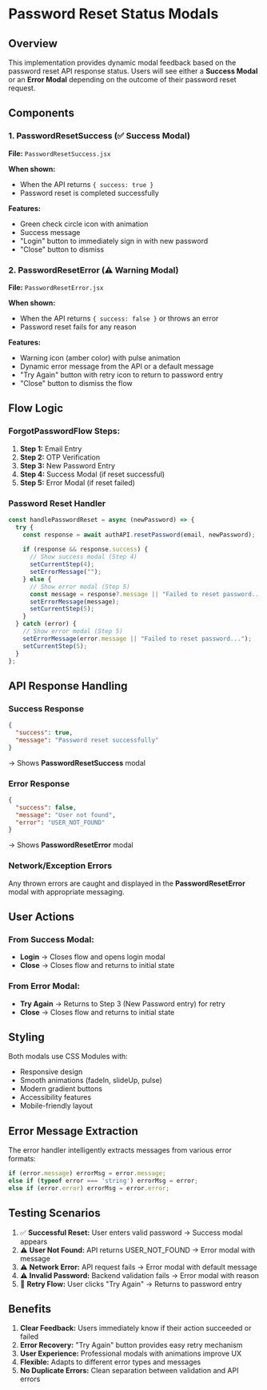 # Password Reset Status Modals

## Overview
This implementation provides dynamic modal feedback based on the password reset API response status. Users will see either a **Success Modal** or an **Error Modal** depending on the outcome of their password reset request.

## Components

### 1. PasswordResetSuccess (✅ Success Modal)
**File:** `PasswordResetSuccess.jsx`

**When shown:**
- When the API returns `{ success: true }`
- Password reset is completed successfully

**Features:**
- Green check circle icon with animation
- Success message
- "Login" button to immediately sign in with new password
- "Close" button to dismiss

### 2. PasswordResetError (⚠️ Warning Modal)
**File:** `PasswordResetError.jsx`

**When shown:**
- When the API returns `{ success: false }` or throws an error
- Password reset fails for any reason

**Features:**
- Warning icon (amber color) with pulse animation
- Dynamic error message from the API or a default message
- "Try Again" button with retry icon to return to password entry
- "Close" button to dismiss the flow

## Flow Logic

### ForgotPasswordFlow Steps:
1. **Step 1:** Email Entry
2. **Step 2:** OTP Verification
3. **Step 3:** New Password Entry
4. **Step 4:** Success Modal (if reset successful)
5. **Step 5:** Error Modal (if reset failed)

### Password Reset Handler
```javascript
const handlePasswordReset = async (newPassword) => {
  try {
    const response = await authAPI.resetPassword(email, newPassword);
    
    if (response && response.success) {
      // Show success modal (Step 4)
      setCurrentStep(4);
      setErrorMessage("");
    } else {
      // Show error modal (Step 5)
      const message = response?.message || "Failed to reset password...";
      setErrorMessage(message);
      setCurrentStep(5);
    }
  } catch (error) {
    // Show error modal (Step 5)
    setErrorMessage(error.message || "Failed to reset password...");
    setCurrentStep(5);
  }
};
```

## API Response Handling

### Success Response
```json
{
  "success": true,
  "message": "Password reset successfully"
}
```
→ Shows **PasswordResetSuccess** modal

### Error Response
```json
{
  "success": false,
  "message": "User not found",
  "error": "USER_NOT_FOUND"
}
```
→ Shows **PasswordResetError** modal

### Network/Exception Errors
Any thrown errors are caught and displayed in the **PasswordResetError** modal with appropriate messaging.

## User Actions

### From Success Modal:
- **Login** → Closes flow and opens login modal
- **Close** → Closes flow and returns to initial state

### From Error Modal:
- **Try Again** → Returns to Step 3 (New Password entry) for retry
- **Close** → Closes flow and returns to initial state

## Styling

Both modals use CSS Modules with:
- Responsive design
- Smooth animations (fadeIn, slideUp, pulse)
- Modern gradient buttons
- Accessibility features
- Mobile-friendly layout

## Error Message Extraction

The error handler intelligently extracts messages from various error formats:
```javascript
if (error.message) errorMsg = error.message;
else if (typeof error === 'string') errorMsg = error;
else if (error.error) errorMsg = error.error;
```

## Testing Scenarios

1. ✅ **Successful Reset:** User enters valid password → Success modal appears
2. ⚠️ **User Not Found:** API returns USER_NOT_FOUND → Error modal with message
3. ⚠️ **Network Error:** API request fails → Error modal with default message
4. ⚠️ **Invalid Password:** Backend validation fails → Error modal with reason
5. 🔄 **Retry Flow:** User clicks "Try Again" → Returns to password entry

## Benefits

1. **Clear Feedback:** Users immediately know if their action succeeded or failed
2. **Error Recovery:** "Try Again" button provides easy retry mechanism
3. **User Experience:** Professional modals with animations improve UX
4. **Flexible:** Adapts to different error types and messages
5. **No Duplicate Errors:** Clean separation between validation and API errors

